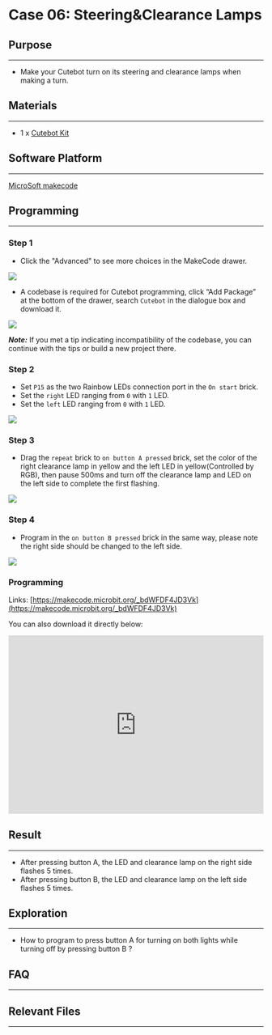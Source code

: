 # Case 06: Steering&Clearance Lamps

## Purpose
---
- Make your Cutebot turn on its steering and clearance lamps when making a turn.

## Materials 
---
- 1 x [Cutebot Kit](https://www.elecfreaks.com/micro-bit-smart-cutebot.html)

## Software Platform
---
[MicroSoft makecode](https://makecode.microbit.org/#)

## Programming
---
### Step 1
- Click the "Advanced" to see more choices in the MakeCode drawer.

![](./images/cutebot-pk-1.png)

- A codebase is required for Cutebot programming, click “Add Package” at the bottom of the drawer, search `Cutebot` in the dialogue box and download it.

![](./images/cutebot-pk-11.png)

***Note:*** If you met a tip indicating incompatibility of the codebase, you can continue with the tips or build a new project there.

### Step 2

- Set `P15` as the two Rainbow LEDs connection port in the `On start` brick.
- Set the `right` LED ranging from `0` with `1` LED.
- Set the `left` LED ranging from `0` with `1` LED.

![](./images/case_06_01.png)

### Step 3

- Drag the `repeat` brick to `on button A pressed` brick, set the color of the right clearance lamp in yellow and the left LED in yellow(Controlled by RGB), then pause 500ms and turn off the clearance lamp and LED on the left side to complete the first flashing.

![](./images/case_06_02.png)


### Step 4

- Program in the  `on button B pressed` brick in the same way,  please note the right side should be changed to the left side.

![](./images/case_06_03.png)

### Programming

Links: [https://makecode.microbit.org/_bdWFDF4JD3Vk](https://makecode.microbit.org/_bdWFDF4JD3Vk)

You can also download it directly below:

<div style="position:relative;height:0;padding-bottom:70%;overflow:hidden;">
<iframe style="position:absolute;top:0;left:0;width:100%;height:100%;" src="https://makecode.microbit.org/#pub:https://makecode.microbit.org/_bdWFDF4JD3Vk" frameborder="0" sandbox="allow-popups allow-forms allow-scripts allow-same-origin">
</iframe>
</div>  


## Result
---
- After pressing button A, the LED and clearance lamp on the right side flashes 5 times.
- After pressing button B, the LED and clearance lamp on the left side flashes 5 times.

## Exploration
---
- How to program to press button A for turning on both lights while turning off by pressing button B ?

## FAQ
---

## Relevant Files
---

